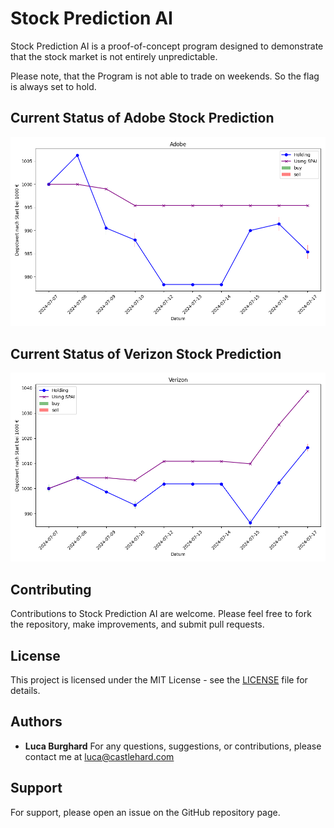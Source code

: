 # Stock Prediction AI

Stock Prediction AI is a proof-of-concept program designed to demonstrate that the stock market is not entirely unpredictable.

Please note, that the Program is not able to trade on weekends. So the flag is always set to hold. 
## Current Status of Adobe Stock Prediction
![Depot](Stocks/Adobe/depot.png)
## Current Status of Verizon Stock Prediction
![Depot](Stocks/Verizon/depot.png)


## Contributing

Contributions to Stock Prediction AI are welcome. Please feel free to fork the repository, make improvements, and submit pull requests.

## License

This project is licensed under the MIT License - see the [LICENSE](LICENSE) file for details.

## Authors
- **Luca Burghard**
For any questions, suggestions, or contributions, please contact me at luca@castlehard.com

## Support
For support, please open an issue on the GitHub repository page.
